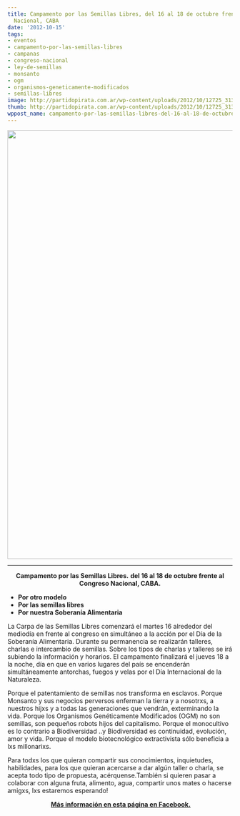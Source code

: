 ```yaml
---
title: Campamento por las Semillas Libres, del 16 al 18 de octubre frente al Congreso
  Nacional, CABA
date: '2012-10-15'
tags:
- eventos
- campamento-por-las-semillas-libres
- campanas
- congreso-nacional
- ley-de-semillas
- monsanto
- ogm
- organismos-geneticamente-modificados
- semillas-libres
image: http://partidopirata.com.ar/wp-content/uploads/2012/10/12725_313096825464053_497298550_n.jpg
thumb: http://partidopirata.com.ar/wp-content/uploads/2012/10/12725_313096825464053_497298550_n-150x150.jpg
wppost_name: campamento-por-las-semillas-libres-del-16-al-18-de-octubre-frente-al-congreso-nacional-caba
---
```


<a href="http://partidopirata.com.ar/wp-content/uploads/2012/10/12725_313096825464053_497298550_n.jpg"><img class="aligncenter size-full wp-image-6859" title="12725_313096825464053_497298550_n" src="http://partidopirata.com.ar/wp-content/uploads/2012/10/12725_313096825464053_497298550_n.jpg" alt="" width="690" height="960" /></a>

<hr />
<p style="text-align: center;"><strong>Campamento por las Semillas Libres.</strong>
<strong> del 16 al 18 de octubre frente al Congreso Nacional, CABA.</strong></p>

<ul>
	<li><strong>Por otro modelo</strong></li>
	<li><strong> Por las semillas libres</strong></li>
	<li><strong> Por nuestra Soberanía Alimentaria</strong></li>
</ul>
La Carpa de las Semillas Libres comenzará el martes 16 alrededor del mediodía en frente al congreso en simultáneo a la acción por el Día de la Soberanía Alimentaria.
Durante su permanencia se realizarán talleres, charlas e intercambio de semillas. Sobre los tipos de charlas y talleres se irá subiendo la información y horarios.
El campamento finalizará el jueves 18 a la noche, día en que en varios lugares del país se encenderán simultáneamente antorchas, fuegos y velas por el Día Internacional de la Naturaleza.

Porque el patentamiento de semillas nos transforma en esclavos.
Porque Monsanto y sus negocios perversos enferman la tierra y a nosotrxs, a nuestros hijxs y a todas las generaciones que vendrán, exterminando la vida.
Porque los Organismos Genéticamente Modificados (OGM) no son semillas, son pequeños robots hijos del capitalismo.
Porque el monocultivo es lo contrario a Biodiversidad ..y Biodiversidad es continuidad, evolución, amor y vida.
Porque el modelo biotecnológico extractivista sólo beneficia a lxs millonarixs.

Para todxs los que quieran compartir sus conocimientos, inquietudes, habilidades, para los que quieran acercarse a dar algún taller o charla, se acepta todo tipo de propuesta, acérquense.También si quieren pasar a colaborar con alguna fruta, alimento, agua, compartir unos mates o hacerse amigxs, lxs estaremos esperando!
<p style="text-align: center;"><strong> <a href="https://www.facebook.com/events/422115934509565/" target="_blank">Más información en esta página en Facebook.</a></strong></p>
